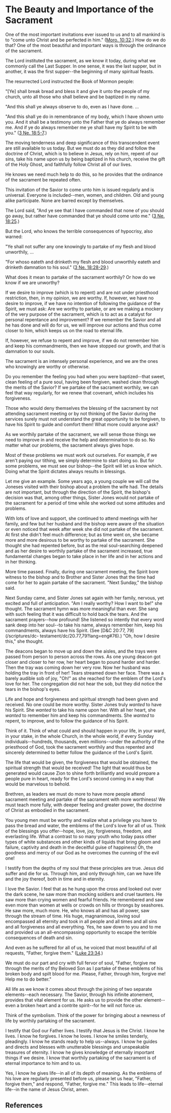 # The Beauty and Importance of the Sacrament

One of the most important invitations ever issued to us and to all mankind is
to "come unto Christ and be perfected in him." ([Moro.
10:32](/scriptures/bofm/moro/10.32?lang=eng#31).) How do we do that? One of
the most beautiful and important ways is through the ordinance of the
sacrament.

The Lord instituted the sacrament, as we know it today, during what we
commonly call the Last Supper. In one sense, it was the last supper, but in
another, it was the first supper--the beginning of many spiritual feasts.

The resurrected Lord instructed the Book of Mormon people:

"[Ye] shall break bread and bless it and give it unto the people of my church,
unto all those who shall believe and be baptized in my name.

"And this shall ye always observe to do, even as I have done. ...

"And this shall ye do in remembrance of my body, which I have shown unto you.
And it shall be a testimony unto the Father that ye do always remember me. And
if ye do always remember me ye shall have my Spirit to be with you." ([3 Ne.
18:5-7](/scriptures/bofm/3-ne/18.5-7?lang=eng#4).)

The moving tenderness and deep significance of this transcendent event are
still available to us today. But we must do as they did and follow the
doctrine of Christ, which is to believe in Jesus, rely on him, repent of our
sins, take his name upon us by being baptized in his church, receive the gift
of the Holy Ghost, and faithfully follow Christ all of our lives.

He knows we need much help to do this, so he provides that the ordinance of
the sacrament be repeated often.

This invitation of the Savior to come unto him is issued regularly and is
universal. Everyone is included--men, women, and children. Old and young alike
participate. None are barred except by themselves.

The Lord said, "And ye see that I have commanded that none of you should go
away, but rather have commanded that ye should come unto me." ([3 Ne.
18:25](/scriptures/bofm/3-ne/18.25?lang=eng#24).)

But the Lord, who knows the terrible consequences of hypocrisy, also warned:

"Ye shall not suffer any one knowingly to partake of my flesh and blood
unworthily, ...

"For whoso eateth and drinketh my flesh and blood unworthily eateth and
drinketh damnation to his soul." ([3 Ne.
18:28-29](/scriptures/bofm/3-ne/18.28-29?lang=eng#27).)

What does it mean to partake of the sacrament worthily? Or how do we know if
we are unworthy?

If we desire to improve (which is to repent) and are not under priesthood
restriction, then, in my opinion, we are worthy. If, however, we have no
desire to improve, if we have no intention of following the guidance of the
Spirit, we must ask: Are we worthy to partake, or are we making a mockery of
the very purpose of the sacrament, which is to act as a catalyst for personal
repentance and improvement? If we remember the Savior and all he has done and
will do for us, we will improve our actions and thus come closer to him, which
keeps us on the road to eternal life.

If, however, we refuse to repent and improve, if we do not remember him and
keep his commandments, then we have stopped our growth, and that is damnation
to our souls.

The sacrament is an intensely personal experience, and we are the ones who
knowingly are worthy or otherwise.

Do you remember the feeling you had when you were baptized--that sweet, clean
feeling of a pure soul, having been forgiven, washed clean through the merits
of the Savior? If we partake of the sacrament worthily, we can feel that way
regularly, for we renew that covenant, which includes his forgiveness.

Those who would deny themselves the blessing of the sacrament by not attending
sacrament meeting or by not thinking of the Savior during the services surely
must not understand the great opportunity to be forgiven, to have his Spirit
to guide and comfort them! What more could anyone ask?

As we worthily partake of the sacrament, we will sense those things we need to
improve in and receive the help and determination to do so. No matter what our
problems, the sacrament always gives hope.

Most of these problems we must work out ourselves. For example, if we aren't
paying our tithing, we simply determine to start doing so. But for some
problems, we must see our bishop--the Spirit will let us know which. Doing
what the Spirit dictates always results in blessings.

Let me give an example. Some years ago, a young couple we will call the
Joneses visited with their bishop about a problem the wife had. The details
are not important, but through the direction of the Spirit, the bishop's
decision was that, among other things, Sister Jones would not partake of the
sacrament for a period of time while she worked out some attitudes and
problems.

With lots of love and support, she continued to attend meetings with her
family, and few but her husband and the bishop were aware of the situation or
even noticed that week after week she did not partake of the sacrament. At
first she didn't feel much difference; but as time went on, she became more
and more desirous to be worthy to partake of the sacrament. She thought she
had repented before, but as the real soul-searching deepened and as her desire
to worthily partake of the sacrament increased, true fundamental changes began
to take place in her life and in her actions and in her thinking.

More time passed. Finally, during one sacrament meeting, the Spirit bore
witness to the bishop and to Brother and Sister Jones that the time had come
for her to again partake of the sacrament. "Next Sunday," the bishop said.

Next Sunday came, and Sister Jones sat again with her family, nervous, yet
excited and full of anticipation. "Am I really worthy? How I want to be!" she
thought. The sacrament hymn was more meaningful than ever. She sang with such
feeling that it was difficult to hold back the tears. And the sacrament
prayers--how profound! She listened so intently that every word sank deep into
her soul--to take his name, always remember him, keep his commandments, always
have his Spirit. (See [D&amp;C 20:77, 79](/scriptures/dc-
testament/dc/20.77,79?lang=eng#76).) "Oh, how I desire this," she thought.

The deacons began to move up and down the aisles, and the trays were passed
from person to person across the rows. As one young deacon got closer and
closer to her row, her heart began to pound harder and harder. Then the tray
was coming down her very row. Now her husband was holding the tray in front of
her! Tears streamed down her face. There was a barely audible sob of joy,
"Oh!" as she reached for the emblem of the Lord's love for her. The
congregation did not hear the sob, but they did notice the tears in the
bishop's eyes.

Life and hope and forgiveness and spiritual strength had been given and
received. No one could be more worthy. Sister Jones truly _wanted_ to have his
Spirit. She _wanted_ to take his name upon her. With all her heart, she
_wanted_ to remember him and keep his commandments. She _wanted_ to repent, to
improve, and to follow the guidance of his Spirit.

Think of it. Think of what could and should happen in your life, in your ward,
in your stake, in the whole Church, in the whole world, if every Sunday
individuals--hundreds, thousands, even millions--under the authority of the
priesthood of God, took the sacrament worthily and thus repented and sincerely
determined to better follow the guidance of the Lord's Spirit.

The life that would be given, the forgiveness that would be obtained, the
spiritual strength that would be received! The light that would thus be
generated would cause Zion to shine forth brilliantly and would prepare a
people pure in heart, ready for the Lord's second coming in a way that would
be marvelous to behold.

Brethren, as leaders we must do more to have more people attend sacrament
meeting and partake of the sacrament with more worthiness! We must teach more
fully, with deeper feeling and greater power, the doctrine of Christ as
embodied in the sacrament.

You young men must be worthy and realize what a privilege you have to pass the
bread and water, the emblems of the Lord's love for all of us. Think of the
blessings you offer--hope, love, joy, forgiveness, freedom, and everlasting
life. What a contrast to so many youth who today pass other types of white
substances and other kinds of liquids that bring gloom and failure, captivity
and death in the deceitful guise of happiness! Oh, the goodness and mercy of
our God as he overcomes the cunning of the evil one!

I testify from the depths of my soul that these principles are true. Jesus did
suffer and die for us. Through him, and only through him, can we have life and
the joy thereof, both in time and in eternity.

I love the Savior. I feel that as he hung upon the cross and looked out over
the dark scene, he saw more than mocking soldiers and cruel taunters. He saw
more than crying women and fearful friends. He remembered and saw even more
than women at wells or crowds on hills or throngs by seashores. He saw more,
much more. He, who knows all and has all power, saw through the stream of
time. His huge, magnanimous, loving soul encompassed all eternity and took in
all people and all times and all sins and all forgiveness and all everything.
Yes, he saw down to you and to me and provided us an all-encompassing
opportunity to escape the terrible consequences of death and sin.

And even as he suffered for all of us, he voiced that most beautiful of all
requests, "Father, forgive them." ([Luke
23:34](/scriptures/nt/luke/23.34?lang=eng#33).)

We must do our part and cry with full fervor of soul, "Father, forgive me
through the merits of thy Beloved Son as I partake of these emblems of his
broken body and spilt blood for me. Please, Father, through him, forgive me!
Help me to do better."

All life as we know it comes about through the joining of two separate
elements--each necessary. The Savior, through his infinite atonement, provides
that vital element for us. He asks us to provide the other element--even a
broken heart and a contrite spirit--for he will not force us.

Think of the symbolism. Think of the power for bringing about a newness of
life by worthily partaking of the sacrament.

I testify that God our Father lives. I testify that Jesus is the Christ. I
know he lives. I know he forgives. I know he loves. I know he smiles tenderly,
pleadingly. I know he stands ready to help us--always. I know he guides and
directs and blesses with unutterable blessings and unspeakable treasures of
eternity. I know he gives knowledge of eternally important things if we
desire. I know that worthily partaking of the sacrament is of eternal
importance to him and to us.

Yes, I know he gives life--in all of its depth of meaning. As the emblems of
his love are regularly presented before us, please let us hear, "Father,
forgive them," and respond, "Father, forgive me." This leads to life--eternal
life--in the name of Jesus Christ, amen.

## References

